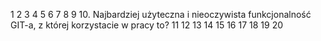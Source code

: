 1
2
3
4
5
6
7
8
9
10. Najbardziej użyteczna i nieoczywista funkcjonalność GIT-a, z której korzystacie w pracy to?
11
12
13
14
15
16
17
18
19
20
